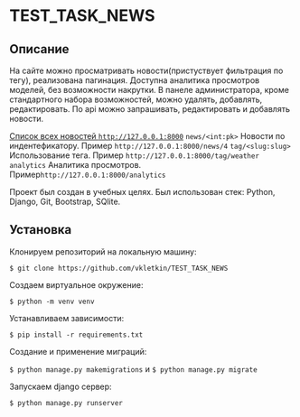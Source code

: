 # TEST_TASK_NEWS

## Описание
На сайте можно просматривать новости(пристуствует фильтрация по тегу), реализована пагинация. Доступна аналитика просмотров моделей, без возможности накрутки.
В панеле администратора, кроме стандартного набора возможностей, можно удалять, добавлять, редактировать. По api можно запрашивать, редактировать и добавлять новости.

 [Список всех новостей ```http://127.0.0.1:8000```](http://127.0.0.1:8000) 
 ```news/<int:pk>```         Новости по индентефикатору. Пример ```http://127.0.0.1:8000/news/4```
 ```tag/<slug:slug>```       Использование тега.         Пример   ```http://127.0.0.1:8000/tag/weather```
 ```analytics```             Аналитика просмотров.       Пример```http://127.0.0.1:8000/analytics```


Проект был создан в учебных целях. Был использован стек:
Python, Django, Git, Bootstrap, SQlite. 

## Установка 
Клонируем репозиторий на локальную машину:

```$ git clone https://github.com/vkletkin/TEST_TASK_NEWS```

 Создаем виртуальное окружение:
 
 ```$ python -m venv venv```
 
 Устанавливаем зависимости:

```$ pip install -r requirements.txt```

Создание и применение миграций:

```$ python manage.py makemigrations``` и ```$ python manage.py migrate```

Запускаем django сервер:

```$ python manage.py runserver```
